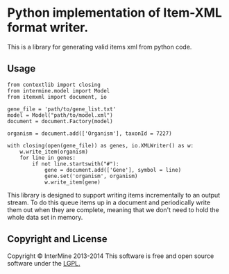 Python implementation of Item-XML format writer.
==================================================

This is a library for generating valid items xml from python
code.

Usage
-------

```: python
from contextlib import closing
from intermine.model import Model
from itemxml import document, io

gene_file = 'path/to/gene_list.txt'
model = Model("path/to/model.xml")
document = document.Factory(model)

organism = document.add(['Organism'], taxonId = 7227)

with closing(open(gene_file)) as genes, io.XMLWriter() as w:
    w.write_item(organism)
    for line in genes:
        if not line.startswith("#"):
            gene = document.add(['Gene'], symbol = line)
            gene.set('organism', organism)
            w.write_item(gene)
```

This library is designed to support writing items incrementally
to an output stream. To do this queue items up in a document and
periodically write them out when they are complete, meaning that
we don't need to hold the whole data set in memory.

Copyright and License
-----------------------

Copyright © InterMine 2013-2014
This software is free and open source software under the
[LGPL.](LICENSE)

